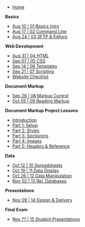 <!-- docs/_sidebar.md -->

* [Home](/)

**Basics**
* [Aug 10 | 01 Basics Intro](01-basics.md)
* [Aug 17 | 02 Command Line](02-commandline.md)
* [Aug 24 | 03 SFTP & Editors](03-sftp-editors.md)

**Web Development**
* [Aug 31 | 04 HTML](04-html.md)
* [Sep 07 | 05 CSS](05-css.md)
* [Sep 14 | 06 Templates](06-templates.md)
* [Sep 21 | 07 Scripting](07-scripting.md)
* [Website Checklist](07-checklist.md)

**Document Markup**
* [Sep 28 | 08 Markup Control](08-markup-control.md)
* [Oct 05 | 09 Reading Markup](09-reading-markup.md)

**Document Markup Project Lessons**
* [Introduction](09-00-intro.md)
* [Part 1: Setup](09-01-setup.md)
* [Part 2: Styles](09-02-styles.md)
* [Part 3: Sectioning](09-03-sectioning.md)
* [Part 4: Images](09-04-images.md)
* [Part 5: Headers & Reference](09-05-headers-reference.md)

**Data**
* [Oct 12 | 10 Spreadsheets](10-spreadsheets.md)
* [Oct 19 | 11 Data Display](11-data-display.md)
* [Oct 26 | 12 Data Manipulation](12-data-manipulation.md)
* [Nov 02 | 13 Rel. Databases](13-databases.md)

**Presentations**
* [Nov 09 | 14 Design & Delivery](14-design-delivery.md)

**Final Exam**
* [Nov ?? | 15 Student Presentations](15-final-presentations.md)
